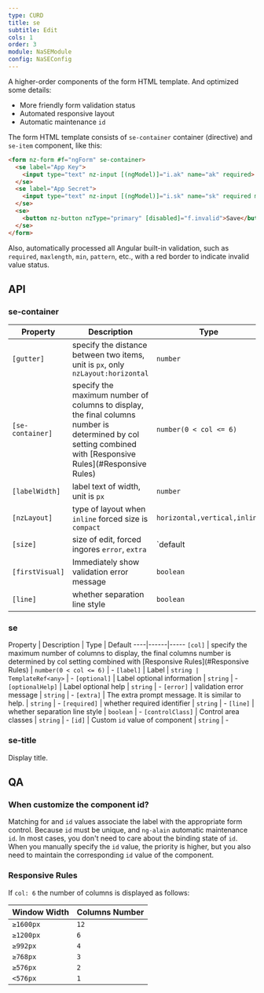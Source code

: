 ```yaml
---
type: CURD
title: se
subtitle: Edit
cols: 1
order: 3
module: NaSEModule
config: NaSEConfig
---
```


A higher-order components of the form HTML template. And optimized some details:

- More friendly form validation status
- Automated responsive layout
- Automatic maintenance `id`

The form HTML template consists of `se-container` container (directive) and `se-item` component, like this:

```html
<form nz-form #f="ngForm" se-container>
  <se label="App Key">
    <input type="text" nz-input [(ngModel)]="i.ak" name="ak" required>
  </se>
  <se label="App Secret">
    <input type="text" nz-input [(ngModel)]="i.sk" name="sk" required maxlength="32">
  </se>
  <se>
    <button nz-button nzType="primary" [disabled]="f.invalid">Save</button>
  </se>
</form>
```

Also, automatically processed all Angular built-in validation, such as `required`, `maxlength`, `min`, `pattern`, etc., with a red border to indicate invalid value status.

## API

### se-container

Property | Description | Type | Default
----|------|-----|------
`[gutter]` | specify the distance between two items, unit is `px`, only `nzLayout:horizontal` | `number` | `32`
`[se-container]` | specify the maximum number of columns to display, the final columns number is determined by col setting combined with [Responsive Rules](#Responsive Rules) | `number(0 < col <= 6)` | -
`[labelWidth]` | label text of width, unit is `px` | `number` | `150`
`[nzLayout]` | type of layout when `inline` forced size is `compact` | `horizontal,vertical,inline` | `horizontal`
`[size]` | size of edit, forced ingores `error`, `extra` | `default | compact` | `default`
`[firstVisual]` | Immediately show validation error message | `boolean` | `false`
`[line]` | whether separation line style | `boolean` | `false`

### se

Property | Description | Type | Default
----|------|-----
`[col]` | specify the maximum number of columns to display, the final columns number is determined by col setting combined with [Responsive Rules](#Responsive Rules) | `number(0 < col <= 6)` | -
`[label]` | Label | `string | TemplateRef<any>` | -
`[optional]` | Label optional information | `string` | -
`[optionalHelp]` | Label optional help | `string` | -
`[error]` | validation error message | `string` | -
`[extra]` | The extra prompt message. It is similar to help. | `string` | -
`[required]` | whether required identifier | `string` | -
`[line]` | whether separation line style | `boolean` | -
`[controlClass]` | Control area classes | `string` | -
`[id]` | Custom `id` value of component | `string` | -

### se-title

Display title.

## QA

### When customize the component id?

Matching for and `id` values associate the label with the appropriate form control. Because `id` must be unique, and `ng-alain` automatic maintenance `id`. In most cases, you don't need to care about the binding state of `id`. When you manually specify the `id` value, the priority is higher, but you also need to maintain the corresponding `id` value of the component.

### Responsive Rules

If `col: 6` the number of columns is displayed as follows:

| Window Width  | Columns Number |
| --------- | -------- |
| `≥1600px` | `12`     |
| `≥1200px` | `6`      |
| `≥992px`  | `4`      |
| `≥768px`  | `3`      |
| `≥576px`  | `2`      |
| `<576px`  | `1`      |
